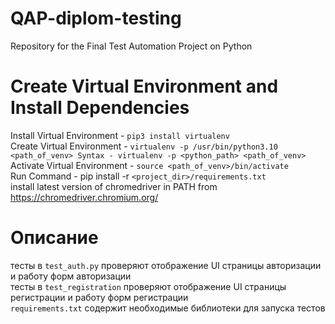 # QAP-diplom-testing
Repository for the Final Test Automation Project on Python
# Create Virtual Environment and Install Dependencies
Install Virtual Environment - `pip3 install virtualenv`    
Create Virtual Environment - `virtualenv -p /usr/bin/python3.10 <path_of_venv> Syntax - virtualenv -p <python_path> <path_of_venv>`   
Activate Virtual Environment - `source <path_of_venv>/bin/activate`  
Run Command - pip install -r `<project_dir>/requirements.txt`  
install latest version of chromedriver in PATH from https://chromedriver.chromium.org/  
# Описание
тесты в  `test_auth.py` проверяют отображение UI страницы авторизации и работу форм авторизации   
тесты в  `test_registration` проверяют отображение UI страницы регистрации и работу форм регистрации   
`requirements.txt` содержит необходимые библиотеки для запуска тестов
